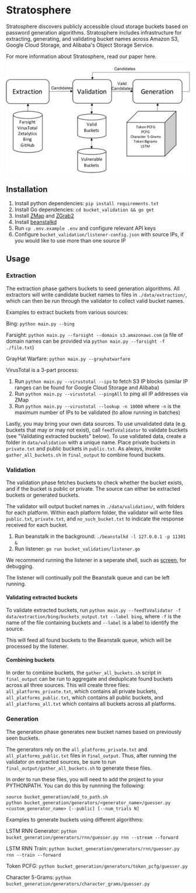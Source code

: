 # Stratosphere

Stratosphere discovers publicly accessible cloud storage buckets based on password generation algorithms. Stratosphere includes infrastructure for extracting, generating, and validating bucket names across Amazon S3, Google Cloud Storage, and Alibaba's Object Storage Service.

For more information about Stratosphere, read our paper here.

![](images/flow.jpg)

## Installation

1.  Install python dependencies: `pip install requirements.txt`
2.  Install Go dependencies: `cd bucket_validation && go get`
3.  Install [ZMap](https://github.com/zmap/zmap) and [ZGrab2](https://github.com/zmap/zgrab2)
4.  Install [beanstalkd](https://beanstalkd.github.io/)
5.  Run `cp .env.example .env` and configure relevant API keys
6.  Configure `bucket_validation/listener-config.json` with source IPs, if you would like to use more than one source IP

## Usage

### Extraction

The extraction phase gathers buckets to seed generation algorithms. All extractors will write candidate bucket names to files in `./data/extraction/`, which can then be run through the validator to collect valid bucket names.

Examples to extract buckets from various sources:

Bing: `python main.py --bing`

Farsight: `python main.py --farsight --domain s3.amazonaws.com` (a file of domain names can be provided via `python main.py --farsight -f ./file.txt`)

GrayHat Warfare: `python main.py --grayhatwarfare`

VirusTotal is a 3-part process:

1. Run `python main.py --virustotal --ips` to fetch S3 IP blocks (similar IP ranges can be found for Google Cloud Storage and Alibaba)
2. Run `python main.py --virustotal --pingAll` to ping all IP addresses via ZMap
3. Run `python main.py --virustotal --lookup -n 10000` where `-n` is the maximum number of IPs to be validated (to allow running in batches)

Lastly, you may bring your own data sources. To use unvalidated data (e.g. buckets that may or may not exist), call `feedToValidator` to validate buckets (see "Validating extracted buckets" below). To use validated data, create a folder in `data/validation` with a unique name. Place private buckets in `private.txt` and public buckets in `public.txt`. As always, invoke `gather_all_buckets.sh` in `final_output` to combine found buckets.

### Validation

The validation phase fetches buckets to check whether the bucket exists, and if the bucket is public or private. The source can either be extracted buckets or generated buckets.

The validator will output bucket names in `./data/validation/`, with folders for each platform. Within each platform folder, the validator will write files `public.txt`, `private.txt`, and `no_such_bucket.txt` to indicate the response received for each bucket.

1. Run beanstalk in the background: `./beanstalkd -l 127.0.0.1 -p 11301 &`
2. Run listener: `go run bucket_validation/listener.go`

We recommend running the listener in a seperate shell, such as [screen](https://www.gnu.org/software/screen/), for debugging.

The listener will continually poll the Beanstalk queue and can be left running.

#### Validating extracted buckets

To validate extracted buckets, run `python main.py --feedToValidator -f data/extraction/bing/buckets_output.txt --label bing`, where `-f` is the name of the file containing buckets and `--label` is a label to identify the source.

This will feed all found buckets to the Beanstalk queue, which will be processed by the listener.

#### Combining buckets

In order to combine buckets, the `gather_all_buckets.sh` script in `final_output` can be run to aggregate and deduplicate found buckets across all three sources. This will create three files: `all_platforms_private.txt`, which contains all private buckets, `all_platforms_public.txt`, which contains all public buckets, and `all_platforms_all.txt` which contains all buckets across all platforms.

### Generation

The generation phase generates new bucket names based on previously seen buckets.

The generators rely on the `all_platforms_private.txt` and `all_platforms_public.txt` files in `final_output`. Thus, after running the validator on extracted sources, be sure to run `final_output/gather_all_buckets.sh` to generate these files.

In order to run these files, you will need to add the project to your PYTHONPATH. You can do this by runnning the following:

```
source bucket_generation/add_to_path.sh
python bucket_generation/generators/<generator_name>/guesser.py <custom_generator_name> [--public] [--num_trials N]
```

Examples to generate buckets using different algorithms:

LSTM RNN Generator: `python bucket_generation/generators/rnn/guesser.py rnn --stream --forward`

LSTM RNN Train: `python bucket_generation/generators/rnn/guesser.py rnn --train --forward`

Token PCFG: `python bucket_generation/generators/token_pcfg/guesser.py`

Character 5-Grams: `python bucket_generation/generators/character_grams/guesser.py`
